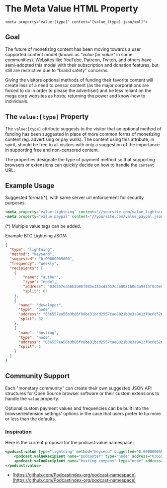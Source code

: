 # The Meta Value HTML Property
`<meta property="value:[type]" content="[value_(type).json/xml]">`

## Goal
The future of monetizing content has been moving towards a user supported content model (known as *"value for value"* 
in some communities). Websites like YouTube, Patreon, Twitch, and others have semi-adopted this model with their 
subscription and donation features, but still are restrictive due to "brand safety" concerns.

Giving the visitors optional methods of funding their favorite content will create less of a need to censor content 
(as the major corporations are forced to do in order to please the advertiser) and be less reliant on the mega corp 
websites as hosts; returning the power and know-how to individuals.

## The `value:[type]` Property
The `value:[type]` attribute suggests to the visitor that an optional method of funding has been suggested in place of 
more common forms of monetizing content (eg. advertising or pay walls). The content using this attribute, in spirit, 
should be free to all visitors with only a suggestion of the importance in supporting free and non-censored content.

The properties designate the type of payment method so that supporting browsers or extensions can quickly decide on 
how to handle the `content` URL.

## Example Usage
Suggested format(*), with same server url enforcement for security purposes:
```html
<meta property="value:lightning" content="//yoursite.com/value_lightning.json">
<meta property="value:paypal" content="//yoursite.com/value_paypal.json">
```
(*) Multiple value tags can be added.

Example BTC Lightning JSON:
```json
{
  "type": "lightning",
  "method": "keysend",
  "suggested": "0.00000005000",
  "frequency": "weekly",
  "recipients": [
    {
        "name": "author",
        "type": "node",
        "address": "036557ea56b3b86f08be31bcd2557cae8021b0e3a9413f0c0e52625c6696972e57",
        "split": 67
    },
    {
      "name": "developer",
      "type": "node",
      "address": "036557ea56b3b86f08be31bcd2557cae8021b0e3a9413f0c0e52625c6696972e57",
      "split": 32
    },
    {
      "name": "hosting",
      "type": "node",
      "address": "036557ea56b3b86f08be31bcd2557cae8021b0e3a9413f0c0e52625c6696972e57",
      "split": 1
    }
  ]
}
```

## Community Support
Each "monetary community" can create their own suggested JSON API structures for Open Source browser software or their 
custom extensions to handle the `value` property.

Optional custom payment values and frequencies can be built into the browser/extension settings' options in the case 
that users prefer to tip more or less than the defaults.

### Inspiration
Here is the current proposal for the podcast:value namespace:
```xml
<podcast:value type="lightning" method="keysend" suggested="0.00000005000">
    <podcast:valueRecipient name="podcaster" type="node" address="036557ea56b3b86f08be31bcd2557cae8021b0e3a9413f0c0e52625c6696972e57" split="99" />
    <podcast:valueRecipient name="hosting company" type="node" address="036557ea56b3b86f08be31bcd2557cae8021b0e3a9413f0c0e52625c6696972e57" split="1" />
</podcast:value>
```
- [https://github.com/Podcastindex-org/podcast-namespace](https://github.com/Podcastindex-org/podcast-namespace)